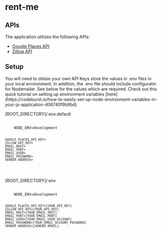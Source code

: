 # rent-me

## APIs
<p>The application utilizes the following APIs:</p>

* [Google Places API](https://developers.google.com/places/web-service/intro "Google Places API")
* [Zillow API](https://www.zillow.com/howto/api/APIOverview.htm "Zillow API")

## Setup

<p>You will need to obtain your own API Keys store the values in .env files in your local environment. In addition, the .env file should include configuratin for Nodemailer.  See below for the values which are required.  Check out this quick tutorial on setting up environment variables [here](https://codeburst.io/how-to-easily-set-up-node-environment-variables-in-your-js-application-d06740f9b9bd)</p>

<p>[ROOT_DIRECTORY]/.env.default</p>
<pre>
  <code>
    NODE_ENV=development

    GOOGLE_PLACES_API_KEY=
    ZILLOW_API_KEY=
    EMAIL_HOST=
    EMAIL_PORT=
    EMAIL_USER=
    EMAIL_PASSWORD=
    SENDER_ADDRESS=
  </code>
</pre>

<p>[ROOT_DIRECTORY]/.env</p>
<pre>
  <code>
    NODE_ENV=development

    GOOGLE_PLACES_API_KEY=[YOUR_API_KEY]
    ZILLOW_API_KEY=[YOUR_API_KEY]
    EMAIL_HOST=[YOUR_EMAIL_HOST]
    EMAIL_PORT=[YOUR_EMAIL_PORT]
    EMAIL_USER=[YOUR_EMAIL_USER_ACCOUNT]
    EMAIL_PASSWORD=[YOUR_EMAIL_ACCOUNT_PASSWORD]
    SENDER_ADDRESS=[SENDER_EMAIL]
  </code>
</pre>
